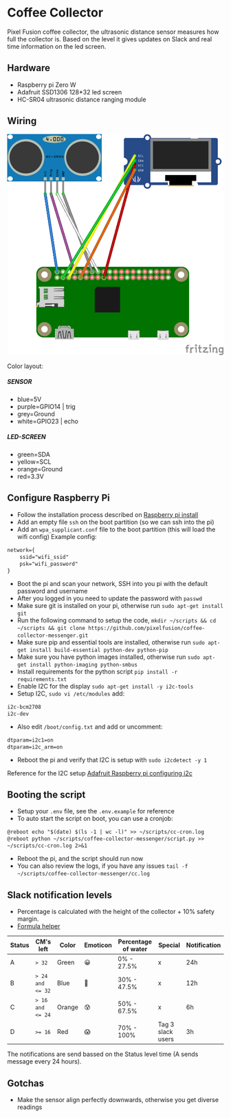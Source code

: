 # Coffee Collector

Pixel Fusion coffee collector, the ultrasonic distance sensor measures how full the collector is. 
Based on the level it gives updates on Slack and real time information on the led screen.

## Hardware
* Raspberry pi Zero W
* Adafruit SSD1306 128*32 led screen
* HC-SR04 ultrasonic distance ranging module

## Wiring
![Wiring digram](/images/setup_bb_zero.png?raw=true "Wiring digram")

Color layout:
##### SENSOR
* blue=5V
* purple=GPIO14 | trig
* grey=Ground
* white=GPIO23 | echo

##### LED-SCREEN
* green=SDA
* yellow=SCL
* orange=Ground
* red=3.3V

## Configure Raspberry Pi
* Follow the installation process described on [Raspberry pi install](https://www.raspberrypi.org/documentation/installation/installing-images/)
* Add an empty file `ssh` on the boot partition (so we can ssh into the pi)
* Add an `wpa_supplicant.conf` file to the boot partition (this will load the wifi config)
Example config:
```
network={
    ssid="wifi_ssid"
    psk="wifi_password"
}
```
* Boot the pi and scan your network, SSH into you pi with the default password and username 
* After you logged in you need to update the password with `passwd`
* Make sure git is installed on your pi, otherwise run `sudo apt-get install git`
* Run the following command to setup the code, `mkdir ~/scripts && cd ~/scripts && git clone https://github.com/pixelfusion/coffee-collector-messenger.git`
* Make sure pip and essential tools are installed, otherwise run `sudo apt-get install build-essential python-dev python-pip`
* Make sure you have python images installed, otherwise run `sudo apt-get install python-imaging python-smbus`
* Install requirements for the python script `pip install -r requirements.txt`
* Enable I2C for the display `sudo apt-get install -y i2c-tools`
* Setup I2C, `sudo vi /etc/modules` add:
```
i2c-bcm2708 
i2c-dev
```
* Also edit `/boot/config.txt` and  add or uncomment:
```
dtparam=i2c1=on
dtparam=i2c_arm=on
```
* Reboot the pi and verify that I2C is setup with `sudo i2cdetect -y 1`

Reference for the I2C setup [Adafruit Raspberry pi configuring i2c](https://learn.adafruit.com/adafruits-raspberry-pi-lesson-4-gpio-setup/configuring-i2c)

## Booting the script
* Setup your `.env` file, see the `.env.example` for reference
* To auto start the script on boot, you can use a cronjob:
```
@reboot echo "$(date) $(ls -1 | wc -l)" >> ~/scripts/cc-cron.log
@reboot python ~/scripts/coffee-collector-messenger/script.py >> ~/scripts/cc-cron.log 2>&1
```
* Reboot the pi, and the script should run now
* You can also review the logs, if you have any issues `tail -f ~/scripts/coffee-collector-messenger/cc.log`


## Slack notification levels
* Percentage is calculated with the height of the collector + 10% safety margin.
* [Formula helper](https://github.com/pixelfusion/coffee-collector-messenger/blob/master/Services/helpers.py#L10)

| Status | CM's left | Color | Emoticon | Percentage of water | Special | Notification |
|--|--|--|--|--|--|--|
| A | `> 32` | Green | :grinning: | 0% - 27.5% | x | 24h |
| B | `> 24 and <= 32` | Blue | :slightly_smiling_face: | 30% - 47.5% | x | 12h |
| C | `> 16 and <= 24 ` | Orange | :cold_sweat: | 50% - 67.5% | x | 6h |
| D | `>= 16` | Red | :scream: | 70% - 100% | Tag 3 slack users | 3h |

The notifications are send bassed on the Status level time (A sends message every 24 hours).

## Gotchas
* Make the sensor align perfectly downwards, otherwise you get diverse readings

